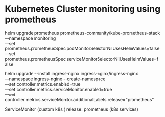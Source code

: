 # Kubernetes Cluster monitoring  using prometheus

helm upgrade prometheus prometheus-community/kube-prometheus-stack \
--namespace monitoring  \
--set prometheus.prometheusSpec.podMonitorSelectorNilUsesHelmValues=false \
--set prometheus.prometheusSpec.serviceMonitorSelectorNilUsesHelmValues=false

helm upgrade --install ingress-nginx ingress-nginx/ingress-nginx \
--namespace ingress-nginx --create-namespace \
--set controller.metrics.enabled=true \
--set controller.metrics.serviceMonitor.enabled=true \
--set controller.metrics.serviceMonitor.additionalLabels.release="prometheus"    





ServiceMonitor (custom k8s )
release: prometheus   (k8s services)